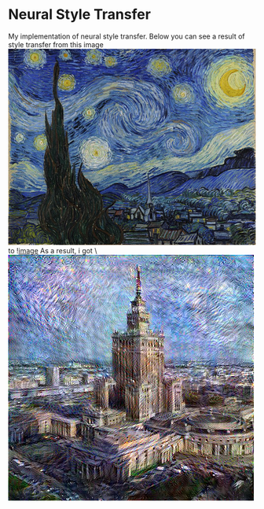# Neural Style Transfer
My implementation of neural style transfer. Below you can see a result of style transfer from this image ![image](/gallery/input_images/StarryNight.jpg) \
to \![image](/gallery/input_images/PKiN.jpg) As a result, i got \ ![image](gallery/created_pictures/image_39.jpg)
